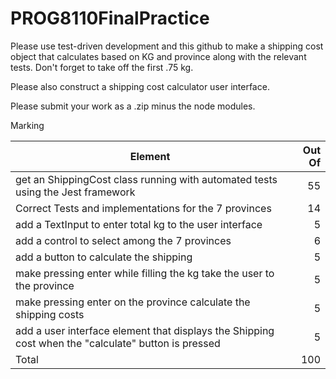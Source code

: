 # PROG8110FinalPractice

Please use test-driven development and this github to make a shipping cost object that calculates based on KG and province along with the relevant tests. Don't forget to take off the first .75 kg.

Please also construct a shipping cost calculator user interface.

Please submit your work as a .zip minus the node modules.

Marking



|Element	|Out Of|
|-----|------:|
|get an ShippingCost class running with automated tests using the Jest framework|	55|
|Correct Tests and implementations for the 7 provinces|	14|
|add a TextInput to enter total kg to the user interface|	5|
|add a control to select among the 7 provinces|	6|
|add a button to calculate the shipping|	5|
|make pressing enter while filling the kg take the user to the province|	5|
|make pressing enter on the province calculate the shipping costs|	5|
|add a user interface element that displays the Shipping cost when the "calculate" button is pressed|	5|
|Total|100|
